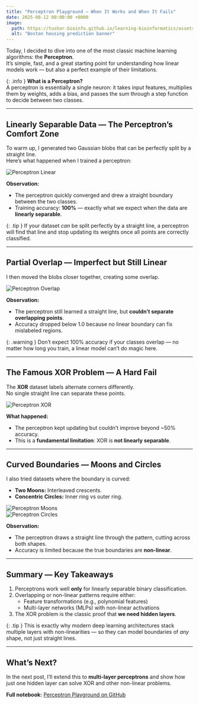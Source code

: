 ```yaml
---
title: "Perceptron Playground — When It Works and When It Fails"
date: 2025-08-12 00:00:00 +0000
image:
  path: https://tushar-bioinfo.github.io/learning-bioinformatics/assets/img/snrna-04-07-2025/img-.png
  alt: "Boston housing prediction banner"
---
```


Today, I decided to dive into one of the most classic machine learning algorithms: the **Perceptron**.  
It’s simple, fast, and a great starting point for understanding how linear models work — but also a perfect example of their limitations.

{: .info }
**What is a Perceptron?**  
A perceptron is essentially a single neuron: it takes input features, multiplies them by weights, adds a bias, and passes the sum through a step function to decide between two classes.

---

## Linearly Separable Data — The Perceptron’s Comfort Zone

To warm up, I generated two Gaussian blobs that can be perfectly split by a straight line.  
Here’s what happened when I trained a perceptron:

![Perceptron Linear](/assets/img/posts/perceptron_linear.png)

**Observation:**  
- The perceptron quickly converged and drew a straight boundary between the two classes.
- Training accuracy: **100%** — exactly what we expect when the data are **linearly separable**.

{: .tip }
If your dataset *can* be split perfectly by a straight line, a perceptron will find that line and stop updating its weights once all points are correctly classified.

---

## Partial Overlap — Imperfect but Still Linear

I then moved the blobs closer together, creating some overlap.

![Perceptron Overlap](/assets/img/posts/perceptron_overlap.png)

**Observation:**  
- The perceptron still learned a straight line, but **couldn’t separate overlapping points**.
- Accuracy dropped below 1.0 because no linear boundary can fix mislabeled regions.

{: .warning }
Don’t expect 100% accuracy if your classes overlap — no matter how long you train, a linear model can’t do magic here.

---

## The Famous XOR Problem — A Hard Fail

The **XOR** dataset labels alternate corners differently.  
No single straight line can separate these points.

![Perceptron XOR](/assets/img/posts/perceptron_xor.png)

**What happened:**  
- The perceptron kept updating but couldn’t improve beyond ~50% accuracy.
- This is a **fundamental limitation**: XOR is **not linearly separable**.

---

## Curved Boundaries — Moons and Circles

I also tried datasets where the boundary is curved:

- **Two Moons:** Interleaved crescents.  
- **Concentric Circles:** Inner ring vs outer ring.

![Perceptron Moons](/assets/img/posts/perceptron_moons.png)  
![Perceptron Circles](/assets/img/posts/perceptron_circles.png)

**Observation:**  
- The perceptron draws a straight line through the pattern, cutting across both shapes.  
- Accuracy is limited because the true boundaries are **non-linear**.

---

## Summary — Key Takeaways

1. Perceptrons work well **only** for linearly separable binary classification.  
2. Overlapping or non-linear patterns require either:
   - Feature transformations (e.g., polynomial features)
   - Multi-layer networks (MLPs) with non-linear activations
3. The XOR problem is the classic proof that **we need hidden layers**.

{: .tip }
This is exactly why modern deep learning architectures stack multiple layers with non-linearities — so they can model boundaries of *any* shape, not just straight lines.

---

## What’s Next?
In the next post, I’ll extend this to **multi-layer perceptrons** and show how just one hidden layer can solve XOR and other non-linear problems.

**Full notebook:** [Perceptron Playground on GitHub](#)  
